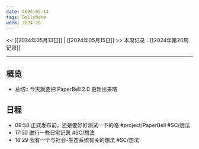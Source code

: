 ```yaml
---
date: 2024-05-14
tags: DailyNote
week: 2024-20
---
```

<< [[2024年05月13日]] | [[2024年05月15日]] >>
本周记录：[[2024年第20周记录]]

-----
## 概览
- 总结:: 今天就要把 PaperBell 2.0 更新出来咯

## 日程

- 09:58 正式发布前，还是要好好测试一下的咯 #project/PaperBell #SC/想法
- 17:50 进行一些日常记录 #SC/想法  
- 18:29 我有一个与社会-生态系统有关的想法 #SC/想法  